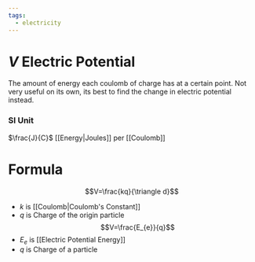 ```yaml
---
tags:
  - electricity
---
```

# $V$ Electric Potential 
The amount of energy each coulomb of charge has at a certain point.
Not very useful on its own, its best to find the change in electric potential instead.
### SI Unit
$\frac{J}{C}$
[[Energy|Joules]] per [[Coulomb]]
# Formula
$$V=\frac{kq}{\triangle d}$$
- $k$ is [[Coulomb|Coulomb's Constant]]
- $q$ is Charge of the origin particle
$$V=\frac{E_{e}}{q}$$
- $E_{e}$ is [[Electric Potential Energy]]
- $q$ is Charge of a particle